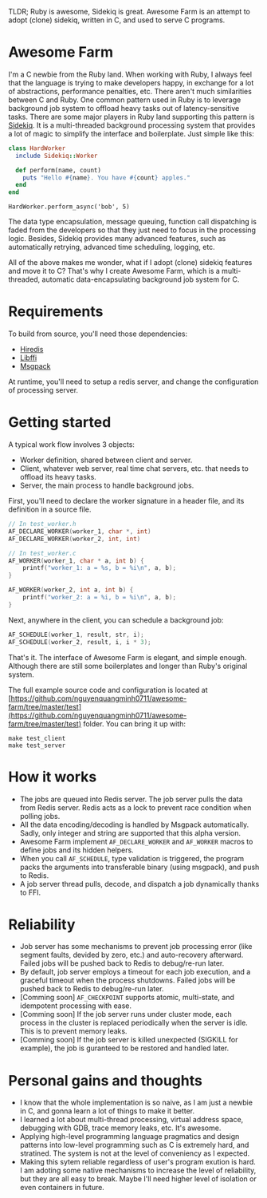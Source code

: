 TLDR; Ruby is awesome, Sidekiq is great. Awesome Farm is an attempt to adopt (clone) sidekiq, written in C, and used to serve C programs.

# Awesome Farm

I'm a C newbie from the Ruby land. When working with Ruby, I always feel that the language is trying to make developers happy, in exchange for a lot of abstractions, performance penalties, etc. There aren't much similarities between C and Ruby. One common pattern used in Ruby is to leverage background job system to offload heavy tasks out of latency-sensitive tasks. There are some major players in Ruby land supporting this pattern is [Sidekiq](https://sidekiq.org/). It is a multi-threaded background processing system that provides a lot of magic to simplify the interface and boilerplate. Just simple like this:

```ruby
class HardWorker
  include Sidekiq::Worker

  def perform(name, count)
    puts "Hello #{name}. You have #{count} apples."
  end
end
```

```
HardWorker.perform_async('bob', 5)
```

The data type encapsulation, message queuing, function call dispatching is faded from the developers so that they just need to focus in the processing logic. Besides, Sidekiq provides many advanced features, such as automatically retrying, advanced time scheduling, logging, etc.

All of the above makes me wonder, what if I adopt (clone) sidekiq features and move it to C? That's why I create Awesome Farm, which is a multi-threaded, automatic data-encapsulating background job system for C.

# Requirements
To build from source, you'll need those dependencies:
- [Hiredis](https://github.com/redis/hiredis)
- [Libffi](https://github.com/libffi/libffi)
- [Msgpack](https://github.com/msgpack/msgpack)

At runtime, you'll need to setup a redis server, and change the configuration of processing server.

# Getting started

A typical work flow involves 3 objects:
- Worker definition, shared between client and server.
- Client, whatever web server, real time chat servers, etc. that needs to offload its heavy tasks.
- Server, the main process to handle background jobs.

First, you'll need to declare the worker signature in a header file, and its definition in a source file.

```c
// In test_worker.h
AF_DECLARE_WORKER(worker_1, char *, int)
AF_DECLARE_WORKER(worker_2, int, int)

// In test_worker.c
AF_WORKER(worker_1, char * a, int b) {
    printf("worker_1: a = %s, b = %i\n", a, b);
}

AF_WORKER(worker_2, int a, int b) {
    printf("worker_2: a = %i, b = %i\n", a, b);
}
```

Next, anywhere in the client, you can schedule a background job:

```c
AF_SCHEDULE(worker_1, result, str, i);
AF_SCHEDULE(worker_2, result, i, i * 3);
```

That's it. The interface of Awesome Farm is elegant, and simple enough. Although there are still some boilerplates and longer than Ruby's original system.

The full example source code and configuration is located at [https://github.com/nguyenquangminh0711/awesome-farm/tree/master/test](https://github.com/nguyenquangminh0711/awesome-farm/tree/master/test) folder. You can bring it up with:

```
make test_client
make test_server
```

# How it works
- The jobs are queued into Redis server. The job server pulls the data from Redis server. Redis acts as a lock to prevent race condition when polling jobs.
- All the data encoding/decoding is handled by Msgpack automatically. Sadly, only integer and string are supported that this alpha version.
- Awesome Farm implement `AF_DECLARE_WORKER` and `AF_WORKER` macros to define jobs and its hidden helpers.
- When you call `AF_SCHEDULE`, type validation is triggered, the program packs the arguments into transferable binary (using msgpack), and push to Redis.
- A job server thread pulls, decode, and dispatch a job dynamically thanks to FFI.

# Reliability
- Job server has some mechanisms to prevent job processing error (like segment faults, devided by zero, etc.) and auto-recovery afterward. Failed jobs will be pushed back to Redis to debug/re-run later.
- By default, job server employs a timeout for each job execution, and a graceful timeout when the process shutdowns. Failed jobs will be pushed back to Redis to debug/re-run later.
- [Comming soon] `AF_CHECKPOINT` supports atomic, multi-state, and idempotent processing with ease.
- [Comming soon] If the job server runs under cluster mode, each process in the cluster is replaced periodically when the server is idle. This is to prevent memory leaks.
- [Comming soon] If the job server is killed unexpected (SIGKILL for example), the job is guranteed to be restored and handled later.

# Personal gains and thoughts
- I know that the whole implementation is so naive, as I am just a newbie in C, and gonna learn a lot of things to make it better.
- I learned a lot about multi-thread processing, virtual address space, debugging with GDB, trace memory leaks, etc. It's awesome.
- Applying high-level programming language pragmatics and design patterns into low-level programming such as C is extremely hard, and stratined. The system is not at the level of conveniency as I expected.
- Making this sytem reliable regardless of user's program exution is hard. I am adoting some native mechanisms to increase the level of reliability, but they are all easy to break. Maybe I'll need higher level of isolation or even containers in future.
